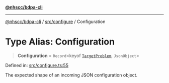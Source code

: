 [**@nhscc/bdpa-cli**](../../../README.md)

***

[@nhscc/bdpa-cli](../../../README.md) / [src/configure](../README.md) / Configuration

# Type Alias: Configuration

> **Configuration** = `Record`\<keyof [`TargetProblem`](../../constant/type-aliases/TargetProblem.md), `JsonObject`\>

Defined in: [src/configure.ts:55](https://github.com/nhscc/bdpa-cli/blob/cc06230b8b3c4bd28c3da1903ce886e7c819a1ce/src/configure.ts#L55)

The expected shape of an incoming JSON configuration object.
